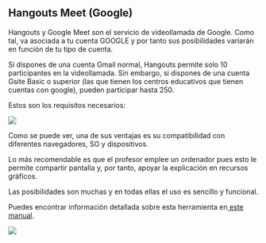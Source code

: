 ## Hangouts Meet (Google)

Hangouts y Google Meet son el servicio de videollamada de Google. Como tal, va asociada a tu cuenta GOOGLE y por tanto sus posibilidades variarán en función de tu tipo de cuenta.

Si dispones de una cuenta Gmail normal, Hangouts permite solo 10 participantes en la videollamada. Sin embargo, si dispones de una cuenta Gsite Basic o superior (las que tienen los centros educativos que tienen cuentas con google), pueden participar hasta 250.

Estos son los requisitos necesarios:

![](https://catedu.gitbooks.io/guia-de-videoconferencias-educativas/content/assets/m4tabla2.png)

Como se puede ver, una de sus ventajas es su compatibilidad con diferentes navegadores, SO y dispositivos.

Lo más recomendable es que el profesor emplee un ordenador pues esto le permite compartir pantalla y, por tanto, apoyar la explicación en recursos gráficos.

Las posibilidades son muchas y en todas ellas el uso es sencillo y funcional.

Puedes encontrar información detallada sobre esta herramienta en[ este manual](https://catedu.gitbooks.io/comunicacion-docente-a-distancia-g-suite/content/unidad_1_videollamadas_con_hangouts_meet.html).

![](https://catedu.gitbooks.io/guia-de-videoconferencias-educativas/content/assets/Selección_908.png)
